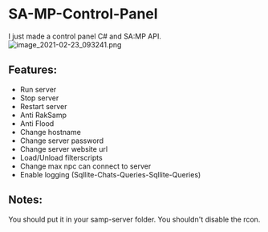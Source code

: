 # SA-MP-Control-Panel
I just made a control panel C# and SA:MP API.
<img src="/NimaBastani/SA-MP-Control-Panel/blob/master/image_2021-02-23_093241.png?raw=true" alt="image_2021-02-23_093241.png">

## Features:
- Run server
- Stop server
- Restart server
- Anti RakSamp
- Anti Flood
- Change hostname
- Change server password
- Change server website url
- Load/Unload filterscripts
- Change max npc can connect to server
- Enable logging (Sqllite-Chats-Queries-Sqllite-Queries)

## Notes:
You should put it in your samp-server folder.
You shouldn't disable the rcon.
